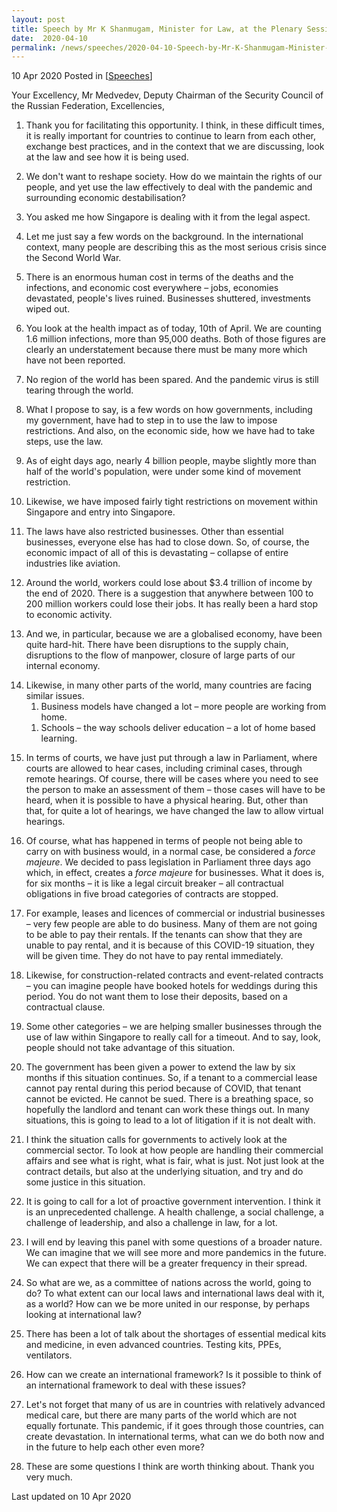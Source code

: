 ```yaml
---
layout: post
title: Speech by Mr K Shanmugam, Minister for Law, at the Plenary Session of the St. Petersburg International Legal Forum
date:  2020-04-10
permalink: /news/speeches/2020-04-10-Speech-by-Mr-K-Shanmugam-Minister-for-Law-at-the-Plenary-Session-of-SPILF
---
```


10 Apr 2020 Posted in [[Speeches](/news/speeches)]

Your Excellency, Mr Medvedev, Deputy Chairman of the Security Council of the Russian Federation,
Excellencies,

<ol start="1">
<li>Thank you for facilitating this opportunity. I think, in these difficult times, it is really important for countries to continue to learn from each other, exchange best practices, and in the context that we are discussing, look at the law and see how it is being used.</li>
</ol>

<ol start="2">
<li>We don't want to reshape society. How do we maintain the rights of our people, and yet use the law effectively to deal with the pandemic and surrounding economic destabilisation?</li>
</ol>

<ol start="3">
<li>You asked me how Singapore is dealing with it from the legal aspect.</li>
</ol>

<ol start="4">
<li>Let me just say a few words on the background. In the international context, many people are describing this as the most serious crisis since the Second World War.</li>
</ol>

<ol start="5">
<li>There is an enormous human cost in terms of the deaths and the infections, and economic cost everywhere – jobs, economies devastated, people's lives ruined. Businesses shuttered, investments wiped out.</li>
</ol>

<ol start="6">
<li>You look at the health impact as of today, 10th of April. We are counting 1.6 million infections, more than 95,000 deaths. Both of those figures are clearly an understatement because there must be many more which have not been reported.</li>
</ol>

<ol start="7">
<li>No region of the world has been spared. And the pandemic virus is still tearing through the world.</li>
</ol>

<ol start="8">
<li>What I propose to say, is a few words on how governments, including my government, have had to step in to use the law to impose restrictions. And also, on the economic side, how we have had to take steps, use the law.</li>
</ol>

<ol start="9">
<li>As of eight days ago, nearly 4 billion people, maybe slightly more than half of the world's population, were under some kind of movement restriction.</li>
</ol>

<ol start="10">
<li>Likewise, we have imposed fairly tight restrictions on movement within Singapore and entry into Singapore.</li>
</ol>

<ol start="11">
<li>The laws have also restricted businesses. Other than essential businesses, everyone else has had to close down. So, of course, the economic impact of all of this is devastating – collapse of entire industries like aviation.</li>
</ol>

<ol start="12">
<li>Around the world, workers could lose about $3.4 trillion of income by the end of 2020. There is a suggestion that anywhere between 100 to 200 million workers could lose their jobs. It has really been a hard stop to economic activity.</li>
</ol>

<ol start="13">
<li>And we, in particular, because we are a globalised economy, have been quite hard-hit. There have been disruptions to the supply chain, disruptions to the flow of manpower, closure of large parts of our internal economy.</li>
</ol>

<ol start="14">
<li>Likewise, in many other parts of the world, many countries are facing similar issues.

<ol start="a">
  <li>Business models have changed a lot – more people are working from home.</li></ol>

<ol start="b">
  <li>Schools – the way schools deliver education – a lot of home based learning.</li></ol>
</ol>

<ol start="15">
<li>In terms of courts, we have just put through a law in Parliament, where courts are allowed to hear cases, including criminal cases, through remote hearings. Of course, there will be cases where you need to see the person to make an assessment of them – those cases will have to be heard, when it is possible to have a physical hearing. But, other than that, for quite a lot of hearings, we have changed the law to allow virtual hearings.</li>
</ol>

<ol start="16">
<li>Of course, what has happened in terms of people not being able to carry on with business would, in a normal case, be considered a <i>force majeure</i>. We decided to pass legislation in Parliament three days ago which, in effect, creates a <i>force majeure</i> for businesses. What it does is, for six months – it is like a legal circuit breaker – all contractual obligations in five broad categories of contracts are stopped.</li>
</ol>

<ol start="17">
<li>For example, leases and licences of commercial or industrial businesses – very few people are able to do business. Many of them are not going to be able to pay their rentals. If the tenants can show that they are unable to pay rental, and it is because of this COVID-19 situation, they will be given time. They do not have to pay rental immediately.</li>
</ol>

<ol start="18">
<li>Likewise, for construction-related contracts and event-related contracts – you can imagine people have booked hotels for weddings during this period. You do not want them to lose their deposits, based on a contractual clause.</li>
</ol>

<ol start="19">
<li>Some other categories – we are helping smaller businesses through the use of law within Singapore to really call for a timeout. And to say, look, people should not take advantage of this situation.</li>
</ol>

<ol start="20">
<li>The government has been given a power to extend the law by six months if this situation continues. So, if a tenant to a commercial lease cannot pay rental during this period because of COVID, that tenant cannot be evicted. He cannot be sued. There is a breathing space, so hopefully the landlord and tenant can work these things out. In many situations, this is going to lead to a lot of litigation if it is not dealt with.</li>
</ol>

<ol start="21">
<li>I think the situation calls for governments to actively look at the commercial sector. To look at how people are handling their commercial affairs and see what is right, what is fair, what is just. Not just look at the contract details, but also at the underlying situation, and try and do some justice in this situation.</li>
</ol>

<ol start="22">
<li>It is going to call for a lot of proactive government intervention. I think it is an unprecedented challenge. A health challenge, a social challenge, a challenge of leadership, and also a challenge in law, for a lot.</li>
</ol>

<ol start="23">
<li>I will end by leaving this panel with some questions of a broader nature. We can imagine that we will see more and more pandemics in the future. We can expect that there will be a greater frequency in their spread.</li>
</ol>

<ol start="24">
<li>So what are we, as a committee of nations across the world, going to do? To what extent can our local laws and international laws deal with it, as a world? How can we be more united in our response, by perhaps looking at international law?</li>
</ol>

<ol start="25">
<li>There has been a lot of talk about the shortages of essential medical kits and medicine, in even advanced countries. Testing kits, PPEs, ventilators.</li>
</ol>

<ol start="26">
<li>How can we create an international framework? Is it possible to think of an international framework to deal with these issues?</li>
</ol>

<ol start="27">
<li>Let's not forget that many of us are in countries with relatively advanced medical care, but there are many parts of the world which are not equally fortunate. This pandemic, if it goes through those countries, can create devastation. In international terms, what can we do both now and in the future to help each other even more?</li>
</ol>

<ol start="28">
<li>These are some questions I think are worth thinking about. Thank you very much.</li>
</ol>

<p class="right-side-updated">Last updated on 10 Apr 2020</p> 
